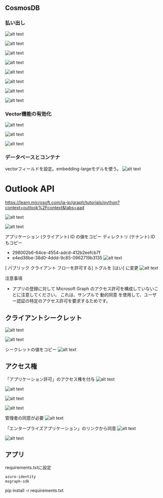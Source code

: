 ## CosmosDB

### 払い出し

![alt text](image.png)

![alt text](image-1.png)

![alt text](image-2.png)

![alt text](image-3.png)

![alt text](image-3.png)

![alt text](image-4.png)

![alt text](image-5.png)

![alt text](image-6.png)

### Vector機能の有効化
![alt text](image-7.png)

![alt text](image-8.png)

![alt text](image-9.png)

### データベースとコンテナ
vectorフィールドを設定。embedding-largeモデルを使う。
![alt text](image-10.png)


# Outlook API
https://learn.microsoft.com/ja-jp/graph/tutorials/python?context=outlook%2Fcontext&tabs=aad

![alt text](image-14.png)

![alt text](image-15.png)

アプリケーション (クライアント) ID の値をコピー
ディレクトリ (テナント) ID もコピー
- 298002b6-64ce-4554-adcd-412b2eefcb7f
- e4ed36be-38d0-4ddd-9c85-0962719b3135
![alt text](image-16.png)


[ パブリック クライアント フローを許可する] トグルを [はい] に変更
![alt text](image-17.png)

注意事項
- アプリの登録に対して Microsoft Graph のアクセス許可を構成していないことに注意してください。 これは、サンプルで 動的同意 を使用して、ユーザー認証の特定のアクセス許可を要求するためです。

## クライアントシークレット
![alt text](image-25.png)

![alt text](image-26.png)

シークレットの値をコピー
![alt text](image-27.png)

## アクセス権

「アプリケーション許可」のアクセス権を付与
![alt text](image-18.png)

![alt text](image-19.png)

![alt text](image-20.png)

![alt text](image-21.png)

管理者の同意が必要
![alt text](image-22.png)

「エンタープライズアプリケーション」のリンクから同意
![alt text](image-23.png)

![alt text](image-24.png)


## アプリ
requirements.txtに設定
```bash
azure-identity
msgraph-sdk
```

pip install -r requirements.txt